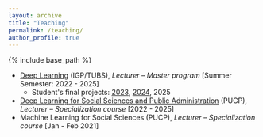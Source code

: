 ```yaml
---
layout: archive
title: "Teaching"
permalink: /teaching/
author_profile: true
---
```


{% include base_path %}

* [Deep Learning](https://www.tu-braunschweig.de/igp/lehre/master/dl-rs) (IGP/TUBS), *Lecturer – Master program* [Summer Semester: 2022 - 2025]
  * Student's final projects: [2023](https://deep-learning-igp-tubs-sose2023.github.io/), [2024](https://deep-learning-igp-tubs-sose2024.github.io/), 2025
* [Deep Learning for Social Sciences and Public Administration](https://qlab.pucp.edu.pe/cursos/diplomatura-qlab) (PUCP), *Lecturer – Specialization course* [2022 - 2025]
* Machine Learning for Social Sciences (PUCP), *Lecturer – Specialization course* [Jan - Feb 2021]